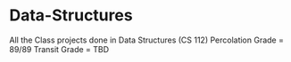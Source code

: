 # Data-Structures
All the Class projects done in Data Structures (CS 112)
Percolation Grade = 89/89
Transit Grade = TBD
